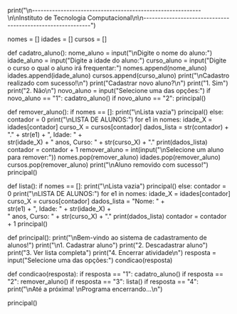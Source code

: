 print("\n-----------------------------------------------------------\n\nInstituto de Tecnologia Computacional\n\n-----------------------------------------------------------")

nomes = []
idades = []
cursos = []


def cadatro_aluno():
    nome_aluno = input("\nDigite o nome do aluno:")
    idade_aluno = input("Digite a idade do aluno:")
    curso_aluno = input("Digite o curso o qual o aluno irá frequentar:")
    nomes.append(nome_aluno)
    idades.append(idade_aluno)
    cursos.append(curso_aluno)
    print("\nCadastro realizado com sucesso!\n")
    print("Cadastrar novo aluno?\n")
    print("1. Sim")
    print("2. Não\n")
    novo_aluno = input("Selecione uma das opções:")
    if novo_aluno == "1":
        cadatro_aluno()
    if novo_aluno == "2":
        principal()


def remover_aluno():
    if nomes == []:
        print("\nLista vazia")
        principal()
    else:
        contador = 0
        print("\nLISTA DE ALUNOS:")
        for e1 in nomes:
            idade_X = idades[contador]
            curso_X = cursos[contador]
            dados_lista = str(contador) + "." + str(e1) + ", Idade: " + \
                str(idade_X) + " anos, Curso: " + str(curso_X) + "."
            print(dados_lista)
            contador = contador + 1
        remover_aluno = int(input("\nSelecione um aluno para remover:"))
        nomes.pop(remover_aluno)
        idades.pop(remover_aluno)
        cursos.pop(remover_aluno)
        print("\nAluno removido com sucesso!")
    principal()


def lista():
    if nomes == []:
        print("\nLista vazia")
        principal()
    else:
        contador = 0
        print("\nLISTA DE ALUNOS:")
        for e1 in nomes:
            idade_X = idades[contador]
            curso_X = cursos[contador]
            dados_lista = "Nome: " + \
                str(e1) + ", Idade: " + str(idade_X) + \
                " anos, Curso: " + str(curso_X) + "."
            print(dados_lista)
            contador = contador + 1
    principal()


def principal():
    print("\nBem-vindo ao sistema de cadastramento de alunos!")
    print("\n1. Cadastrar aluno")
    print("2. Descadastrar aluno")
    print("3. Ver lista completa")
    print("4. Encerrar atividade\n")
    resposta = input("Selecione uma das opções:")
    condicao(resposta)


def condicao(resposta):
    if resposta == "1":
        cadatro_aluno()
    if resposta == "2":
        remover_aluno()
    if resposta == "3":
        lista()
    if resposta == "4":
        print("\nAté a próxima! \nPrograma encerrando...\n")


principal()
